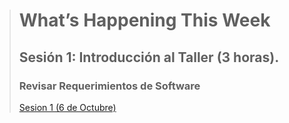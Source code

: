 > # What’s Happening This Week
> ## Sesión 1: Introducción al Taller (3 horas).
>
> ### Revisar Requerimientos de Software
>
> [Sesion 1 (6 de Octubre)](course-welcome)
